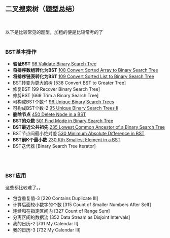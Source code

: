 ## 二叉搜索树（题型总结）
<br>

以下是比较常见的题型，加粗的便是比较常考的了
<br>
<br>

### BST基本操作
- **验证BST** [98 Validate Binary Search Tree]()
- **将排序数组转化为BST** [108 Convert Sorted Array to Binary Search Tree]()
- **将排序链表转化为BST** [109 Convert Sorted List to Binary Search Tree]()
- BST转变为更大的树 [538 Convert BST to Greater Tree]
- 修复BST [99 Recover Binary Search Tree]
- 修剪BST [669 Trim a Binary Search Tree]
- 可构成BST个数-1 [96 Unique Binary Search Trees]()
- 可构成BST个数-2 [95 Unique Binary Search Trees II]()
- **删除节点** [450 Delete Node in a BST]()
- **BST的众数** [501 Find Mode in Binary Search Tree]()
- **BST最近公共祖先** [235 Lowest Common Ancestor of a Binary Search Tree]()
- BST节点间最小绝对差 [530 Minimum Absolute Difference in BST]()
- **BST前K个最小数** [230 Kth Smallest Element in a BST]()
- BST迭代器 [Binary Search Tree Iterator]

<br>
<br>

### BST应用
这些都比较难了。。

- 包含重复值-3 [220 Contains Duplicate III]
- 计算后面较小数字的个数 [315 Count of Smaller Numbers After Self]
- 连续和在指定区间内 [327 Count of Range Sum]
- 分离区间的数据流 [352 Data Stream as Disjoint Intervals]
- 我的日历-2 [731 My Calendar II]
- 我的日历-3 [732 My Calendar III]



